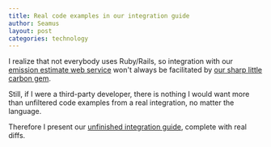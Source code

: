 ```yaml
---
title: Real code examples in our integration guide
author: Seamus
layout: post
categories: technology
---
```


I realize that not everybody uses Ruby/Rails, so integration with our [emission estimate web service](http://carbon.brighterplanet.com) won't always be facilitated by [our sharp little carbon gem](http://rubygems.org/gems/carbon).

Still, if I were a third-party developer, there is nothing I would want more than unfiltered code examples from a real integration, no matter the language.

Therefore I present our [unfinished integration guide](http://github.com/brighterplanet/carbon/blob/master/doc/INTEGRATION_GUIDE.rdoc), complete with real diffs.
